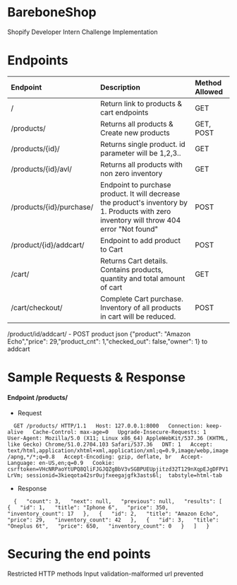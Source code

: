 # BareboneShop
Shopify Developer Intern Challenge Implementation

# Endpoints

| Endpoint        | Description           | Method Allowed  |
| :------------- |:-------------| :-----|
| /      | Return link to products & cart endpoints | GET |
| /products/      | Returns all products & Create new products | GET, POST |
| /products/{id}/      | Returns single product. id parameter will be 1,2,3..      |   GET |
| /products/{id}/avl/ | Returns all products with non zero inventory      |    GET |
| /products/{id}/purchase/ | Endpoint to purchase product. It will decrease the product's inventory by 1. Products with zero inventory will throw 404 error "Not found"     |    POST |
| /product/{id}/addcart/ | Endpoint to add product to Cart      |    POST |
| /cart/ | Returns Cart details. Contains products, quantity and total amount of cart      |    GET |
| /cart/checkout/ | Complete Cart purchase. Inventory of all products in cart will be reduced.      |    POST |

/product/id/addcart/ - POST product json {"product": "Amazon Echo","price": 29,"product_cnt": 1,"checked_out": false,"owner": 1} to addcart

# Sample Requests & Response
#### Endpoint /products/
* Request  

`  
GET /products/ HTTP/1.1  
Host: 127.0.0.1:8000  
Connection: keep-alive  
Cache-Control: max-age=0  
Upgrade-Insecure-Requests: 1  
User-Agent: Mozilla/5.0 (X11; Linux x86_64) AppleWebKit/537.36 (KHTML, like Gecko) Chrome/51.0.2704.103 Safari/537.36  
DNT: 1  
Accept: text/html,application/xhtml+xml,application/xml;q=0.9,image/webp,image/apng,*/*;q=0.8  
Accept-Encoding: gzip, deflate, br  
Accept-Language: en-US,en;q=0.9  
Cookie: csrftoken=VHcNRPaoYtUPQ8QliFJGJQZgBbV3vSGBPUEUpjitzd32T129nXqpEJgDFPV1LrVm; sessionid=3kieqota42sr0ujfxeegajgfk3asts6l;  tabstyle=html-tab  
`  
* Response  

`  
{  
  "count": 3,  
  "next": null,  
  "previous": null,  
  "results": [  
    {  
      "id": 1,  
      "title": "Iphone 6",  
      "price": 350,  
      "inventory_count": 17  
    },  
    {  
      "id": 2,  
      "title": "Amazon Echo",  
      "price": 29,  
      "inventory_count": 42  
    },  
    {  
      "id": 3,  
      "title": "Oneplus 6t",  
      "price": 650,  
      "inventory_count": 0  
    }  
  ]  
}  
`  

# Securing the end points
Restricted HTTP methods
Input validation-malformed url prevented
